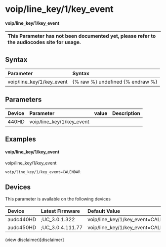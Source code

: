 ﻿---
description: voip/line_key/1/key_event
search: false
---

# voip/line_key/1/key_event

#### voip/line_key/1/key_event


| This Parameter has not been documented yet, please refer to the audiocodes site for usage.  |
| :--- |

## Syntax
| Parameter | Syntax |
| :--- | :--- |
|voip/line_key/1/key_event | {% raw %} undefined {% endraw %} |

## Parameters
|Device|Parameter|value|Description|
|:---|:---|:---|:---|
| 440HD | voip/line_key/1/key_event |  |  |

## Examples
#### voip/line_key/1/key_event

voip/line_key/1/key_event

```
voip/line_key/1/key_event=CALENDAR
```

## Devices
This parameter is available on the following devices

| Device | Latest Firmware | Default Value |
|:---|:---|:---|
| audc440HD | ;UC_3.0.1.322 | voip/line_key/1/key_event=CALENDAR 
| audc450HD | ;UC_3.0.4.111.77 | voip/line_key/1/key_event=CALENDAR 

(view disclaimer)[disclaimer]
